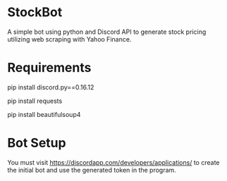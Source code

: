 # StockBot
A simple bot using python and Discord API to generate stock pricing utilizing web scraping with Yahoo Finance.

# Requirements

pip install discord.py==0.16.12

pip install requests

pip install beautifulsoup4

# Bot Setup
You must visit https://discordapp.com/developers/applications/ to create the initial bot and use the generated token in the program.
